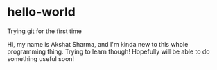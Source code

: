 # hello-world
Trying git for the first time

Hi, my name is Akshat Sharma, and I'm kinda new to this whole programming thing. Trying to learn though! Hopefully will be able to do something useful soon!
